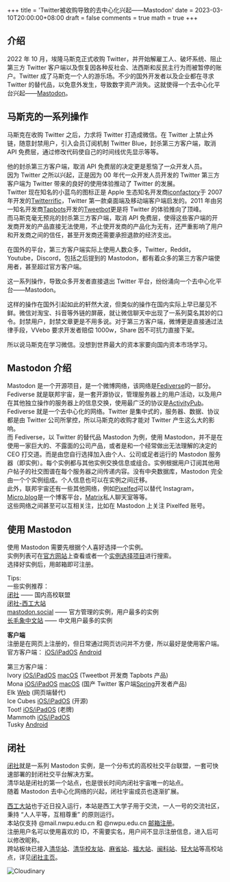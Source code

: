 +++
title = 'Twitter被收购导致的去中心化兴起——Mastodon'
date = 2023-03-10T20:00:00+08:00
draft = false
comments = true
math = true
+++

## 介绍

2022 年 10 月，埃隆马斯克正式收购 Twitter，并开始解雇工人、破坏系统、阻止第三方 Twitter 客户端以及恢复因各种反社会、法西斯和反民主行为而被暂停的账户。Twitter 成了马斯克一个人的游乐场。不少的国外开发者以及企业都在寻求 Twitter 的替代品，以免意外发生，导致数字资产消失。这就使得一个去中心化平台兴起——[Mastodon](https://joinmastodon.org/)。

## 马斯克的一系列操作

马斯克在收购 Twitter 之后，力求将 Twitter 打造成微信。在 Twitter 上禁止外链，随意封禁用户，引入会员订阅机制 Twitter Blue，封杀第三方客户端，取消 API 免费层，通过修改代码使自己的时间线优先显示等等。

他的封杀第三方客户端，取消 API 免费层的决定更是惹恼了一众开发人员。  
因为 Twitter 之所以兴起，正是因为 00 年代一众开发人员开发的 Twitter 第三方客户端为 Twitter 带来的良好的使用体验推动了 Twitter 的发展。  
Twitter 现在知名的小蓝鸟的图标正是 Apple 生态知名开发商[iconfactory](https://apps.iconfactory.com)于 2007 年开发的[Twitterrific](https://twitterrific.com/beyond)，Twitter 第一款桌面端及移动端客户端启发的。2011 年由另一知名开发商[Tapbots](https://tapbots.com)开发的[Tweetbot](https://tapbots.com/tweetbot/)更是将 Twitter 的体验推向了顶峰。  
而马斯克毫无预兆的封杀第三方客户端，取消 API 免费层，使得这些客户端的开发商开发的产品直接无法使用，不止使开发商的产品化为无有，还严重影响了用户和开发商之间的信任，甚至开发商还需要承担退款的经济支出。

在国外的平台，第三方客户端实际上使用人数众多，Twitter，Reddit，Youtube，Discord，包括之后提到的 Mastodon，都有着众多的第三方客户端使用者，甚至超过官方客户端。

这一系列操作，导致众多开发者直接退出 Twitter 平台，纷纷涌向一个去中心化平台——Mastodon。

这样的操作在国外引起如此的轩然大波，但类似的操作在国内实际上早已屡见不鲜。微信对淘宝、抖音等外链的屏蔽，就让微信聊天中出现了一系列莫名其妙的口令。封禁用户，封禁文章更是不用多说。对于第三方客户端，微博更是直接通过法律手段，VVebo 要求开发者赔偿 1000w，Share 因不可抗力直接下架。

所以说马斯克在学习微信。没想到世界最大的资本家要向国内资本市场学习。

## Mastodon 介绍

Mastodon 是一个开源项目，是一个微博网络，该网络是[Fediverse](<[https://www.fediverse.to](https://fediverse.party/en/fediverse/)>)的一部分。  
Fediverse 就是联邦宇宙，是一套开源协议，管理服务器上的用户活动，以及用户在其他独立操作的服务器上的信息交换，使用最广泛的协议是[ActivityPub](https://www.w3.org/TR/activitypub/)。  
Fediverse 就是一个去中心化的网络。Twitter 是集中式的，服务器、数据、协议都是由 Twitter 公司所掌控，所以马斯克的收购才能对 Twitter 产生这么大的影响。  
而 Fediverse，以 Twitter 的替代品 Mastodon 为例，使用 Mastodon，并不是在使用一家巨大的、不露面的公司产品，或者是和一个经常做出无法理解的决定的 CEO 打交道。而是由您自行选择加入由个人、公司或足者运行的 Mastodon 服务器（即实例）。每个实例都与其他实例交换信息或组合。实例根据用户订阅其他用户帖子的社交图谱在每个服务器之间传递内容。没有中央数据库，Mastodon 完全由一个个实例组成。个人信息也可以在实例之间迁移。  
此外，联邦宇宙还有一些其他网络，例如[Pixelfed](https://pixelfed.org)可以替代 Instagram，[Micro.blog](https://micro.blog)是一个博客平台，[Matrix](https://matrix.org)私人聊天室等等。  
这些网络之间甚至可以互相关注，比如在 Mastodon 上关注 Pixelfed 账号。

## 使用 Mastodon

使用 Mastodon 需要先根据个人喜好选择一个实例。  
实例列表可在[官方网站](https://joinmastodon.org/servers)上查看或者一个[实例选择项目](https://instances.social)进行搜索。  
选择好实例后，用邮箱即可注册。

Tips:  
一些实例推荐：  
[闭社](https://closed.social) —— 国内高校联盟  
[闭社-西工大站](https://nwpu.closed.social)  
[mastodon.social](https://mastodon.social) —— 官方管理的实例，用户最多的实例  
[长毛象中文站](https://m.cmx.im/) —— 中文用户最多的实例

**客户端**  
注册是在网页上注册的，但日常通过网页访问并不方便，所以最好是使用客户端。  
官方客户端： [iOS/iPadOS](https://apps.apple.com/us/app/mastodon-for-iphone/id1571998974) [Android](https://play.google.com/store/apps/details?id=org.joinmastodon.android&pli=1)

第三方客户端：  
Ivory [iOS/iPadOS](https://tapbots.com/ivory/) [macOS](https://tapbots.com/ivory/mac/) (Tweetbot 开发商 Tapbots 产品)  
Mona [iOS/iPadOS](https://testflight.apple.com/join/xNdgUbh6) [macOS](https://github.com/JunyuKuang/Spring-for-Twitter/releases/download/MonaBeta/MonaBeta.zip) (国产 Twitter 客户端[Spring](https://twitter.com/theSpringApp)开发者产品)  
Elk [Web](https://elk.zone/) (网页端替代)  
Ice Cubes [iOS/iPadOS](https://github.com/Dimillian/IceCubesApp) (开源)  
Toot! [iOS/iPadOS](https://apps.apple.com/app/toot/id1229021451?ls=1) (老牌)  
Mammoth [iOS/iPadOS](https://getmammoth.app/)  
Tusky [Android](https://play.google.com/store/apps/details?id=com.keylesspalace.tusky)

## 闭社

[闭社](https://closed.social/)就是一系列 Mastodon 实例，是一个分布式的高校社交平台联盟，一套可快速部署的封闭社交平台解决方案。  
清华站是闭社的第一个站点，也是很长时间内闭社宇宙唯一的站点。  
随着 Mastodon 去中心化网络的兴起，闭社宇宙成员也逐渐扩展。

[西工大站](https://nwpu.closed.social)也于近日投入运行，本站是西工大学子用于交流，一人一号的交流社区，秉持 “人人平等，互相尊重” 的原则运行。  
本站仅支持 @mail.nwpu.edu.cn 和 @nwpu.edu.cn [邮箱注册](https://it.nwpu.edu.cn/npumailhelp/yxzc.htm)。  
注册用户名可以使用喜欢的 ID，不需要实名，用户间不显示注册信息，进入后可以修改昵称。  
跨站板块已接入[清华站](https://thu.closed.social/)、[清华校友站](https://tha.closed.social/)、[麻省站](https://umas.social/)、[福大站](https://fzu.closed.social/)、[闽科站](https://mku.social/)、[轻大站](https://zzuli.closed.social/)等高校站点，详见[闭社主页](https://closed.social/)。

![Cloudinary](https://res.cloudinary.com/kanekio/image/upload/v1678289067/obsidian/urngfzgplbusyjzikzvf.jpg)

